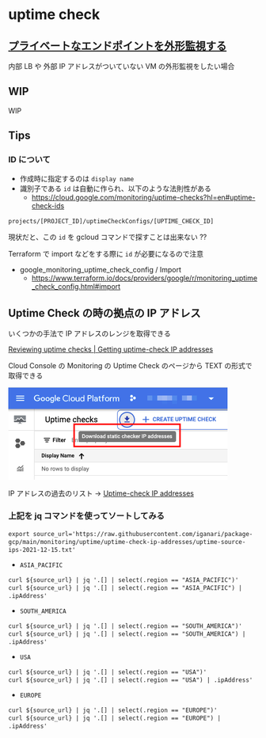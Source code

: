 # uptime check



## [プライベートなエンドポイントを外形監視する](./private-checks/)

内部 LB や 外部 IP アドレスがついていない VM の外形監視をしたい場合

## WIP

WIP

## Tips

### ID について

+ 作成時に指定するのは `display name`
+ 識別子である `id` は自動に作られ、以下のような法則性がある
  + https://cloud.google.com/monitoring/uptime-checks?hl=en#uptime-check-ids

```
projects/[PROJECT_ID]/uptimeCheckConfigs/[UPTIME_CHECK_ID]
```

現状だと、この `id` を gcloud コマンドで探すことは出来ない ??

Terraform で import などをする際に `id` が必要になるので注意

+ google_monitoring_uptime_check_config / Import
  + https://www.terraform.io/docs/providers/google/r/monitoring_uptime_check_config.html#import

## Uptime Check の時の拠点の IP アドレス

いくつかの手法で IP アドレスのレンジを取得できる

[Reviewing uptime checks | Getting uptime-check IP addresses](https://cloud.google.com/monitoring/uptime-checks/using-uptime-checks#get-ips)

Cloud Console の Monitoring の Uptime Check のページから TEXT の形式で取得できる

![](./01.png)

IP アドレスの過去のリスト -> [Uptime-check IP addresses](./uptime-check-ip-addresses)

### 上記を jq コマンドを使ってソートしてみる


```
export source_url='https://raw.githubusercontent.com/iganari/package-gcp/main/monitoring/uptime/uptime-check-ip-addresses/uptime-source-ips-2021-12-15.txt'
```

+ `ASIA_PACIFIC`

```
curl ${source_url} | jq '.[] | select(.region == "ASIA_PACIFIC")'
curl ${source_url} | jq '.[] | select(.region == "ASIA_PACIFIC") | .ipAddress'
```

+ `SOUTH_AMERICA`

```
curl ${source_url} | jq '.[] | select(.region == "SOUTH_AMERICA")'
curl ${source_url} | jq '.[] | select(.region == "SOUTH_AMERICA") | .ipAddress'
```

+ `USA`

```
curl ${source_url} | jq '.[] | select(.region == "USA")'
curl ${source_url} | jq '.[] | select(.region == "USA") | .ipAddress'
```

+ `EUROPE`

```
curl ${source_url} | jq '.[] | select(.region == "EUROPE")'
curl ${source_url} | jq '.[] | select(.region == "EUROPE") | .ipAddress'
```
